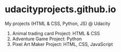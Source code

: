 # udacityprojects.github.io
My projects (HTML &amp; CSS, Python, JS) @ Udacity
1. Animal trading card Project: HTML & CSS
2. Adventure Game Project: Python
3. Pixel Art Maker Project: HTML, CSS, JavaScript
